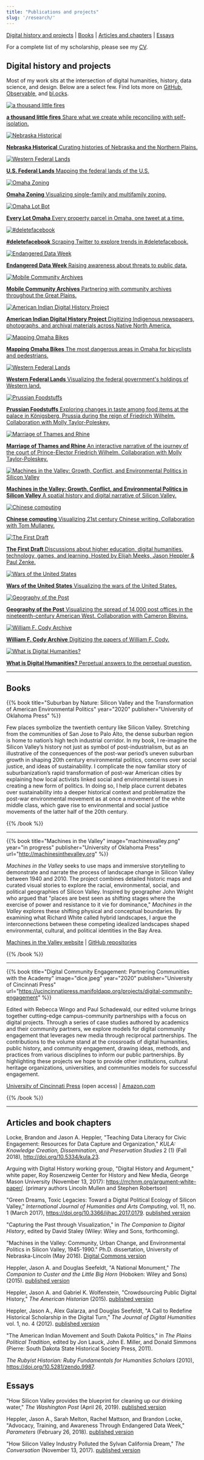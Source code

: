 ```yaml
---
title: "Publications and projects"
slug: '/research/'
---
```


[Digital history and projects](#digital-history) | [Books](#books-and-projects) | [Articles and chapters](#articles) | [Essays](#essays)

For a complete list of my scholarship, please see my [CV](https://jasonheppler.org/files/jah-cv.pdf).

<a name="digital-history"></a>

## Digital history and projects

Most of my work sits at the intersection of digital humanities, history, data science, and design. Below are a select few. Find lots more on [GitHub](http://github.com/hepplerj), [Observable](https://beta.observablehq.com/@hepplerj), and [bl.ocks](https://bl.ocks.org/hepplerj).

<div class="project-box">

  <a class="project" href="https://littlefires.github.io">
    <img src="/assets/images/portfolio_fires.png" alt="a thousand little fires" />
    <p class="small"><strong>a thousand little fires</strong> Share what we create while reconciling with self-isolation.</p>
  </a>

  <a class="project" href="https://omahahistorical.org">
    <img src="/assets/images/portfolio_omahistorical.png" alt="Nebraska Historical" />
    <p class="small"><strong>Nebraska Historical</strong> Curating histories of Nebraska and the Northern Plains.</p>
  </a>

  <a class="project" href="https://jasonheppler.org/projects/western-lands/">
    <img src="/assets/images/portfolio_westernlands.png" alt="Western Federal Lands" />
    <p class="small"><strong>U.S. Federal Lands</strong> Mapping the federal lands of the U.S.</p>
  </a>

  <a class="project" href="https://jasonheppler.org/2019/06/23/omaha-zoning/">
    <img src="/assets/images/portfolio_omazoning.png" alt="Omaha Zoning" />
    <p class="small"><strong>Omaha Zoning</strong> Visualizing single-family and multifamily zoning.</p>
  </a>

  <a class="project" href="https://twitter.com/everylotoma">
    <img src="/assets/images/portfolio_omalotbot.png" alt="Omaha Lot Bot" />
    <p class="small"><strong>Every Lot Omaha</strong> Every property parcel in Omaha, one tweet at a time.</p>
  </a>

  <a class="project" href="https://jheppler.shinyapps.io/deletefacebook/">
    <img src="/assets/images/portfolio_deletefacebook.png" alt="#deletefacebook" />
    <p class="small"><strong>#deletefacebook</strong> Scraping Twitter to explore trends in #deletefacebook.</p>
  </a>

  <a class="project" href="http://endangereddataweek.org">
    <img src="/assets/images/portfolio_edw.png" alt="Endangered Data Week" />
    <p class="small"><strong>Endangered Data Week</strong> Raising awareness about threats to public data.</p>
  </a>

  <a class="project" href="http://library.unomaha.edu">
    <img src="/assets/images/portfolio_moca.png" alt="Mobile Community Archives" />
    <p class="small"><strong>Mobile Community Archives</strong> Partnering with community archives throughout the Great Plains.</p>
  </a>

  <a class="project" href="http://aidhp.com">
    <img src="/assets/images/portfolio_aidhp.png" alt="American Indian Digital History Project" />
    <p class="small"><strong>American Indian Digital History Project</strong> Digitizing Indigenous newspapers, photographs, and archival materials across Native North America.</p>
  </a>

  <a class="project" href="https://jheppler.shinyapps.io/omaha-bikes/">
    <img src="/assets/images/portfolio_omahabikes.png" alt="Mapping Omaha Bikes" />
    <p class="small"><strong>Mapping Omaha Bikes</strong> The most dangerous areas in Omaha for bicyclists and pedestrians.</p>
  </a>

  <a class="project" href="https://blogwest.org/2016/01/07/federal-policy-western-lands-and-malheur/">
    <img src="/assets/images/portfolio_federallands.png" alt="Western Federal Lands" />
    <p class="small"><strong>Western Federal Lands</strong> Visualizing the federal government's holdings of Western land.</p>
  </a>

  <a class="project" href="http://digitalhistory.stanford.edu/projects/mtpoleskey/zscore2/">
    <img src="/assets/images/portfolio_prussia.png" alt="Prussian Foodstuffs" />
    <p class="small"><strong>Prussian Foodstuffs</strong> Exploring changes in taste among food items at the palace in Königsberg, Prussia during the reign of Friedrich Wilhelm. Collaboration with Molly Taylor-Poleskey.</p>
  </a>

  <a class="project" href="http://cesta.su.domains/projects/rhine/neatline/show/jdtr">
    <img src="/assets/images/portfolio_marriage.png" alt="Marriage of Thames and Rhine" />
    <p class="small"><strong>Marriage of Thames and Rhine</strong> An interactive narrative of the journey of the court of Prince-Elector Friedrich Wilhelm. Collaboration with Molly Taylor-Poleskey.</p>
  </a>

  <a class="project" href="http://machinesinthevalley.org">
    <img src="/assets/images/portfolio_machinesvalley.png" alt="Machines in the Valley: Growth, Conflict, and Environmental Politics in Silicon Valley" />
    <p class="small"><strong>Machines in the Valley: Growth, Conflict, and Environmental Politics in Silicon Valley</strong> A spatial history and digital narrative of Silicon Valley.</p>
  </a>

  <a class="project" href="http://bl.ocks.org/hepplerj/e5d3d5787f348cc3b032">
    <img src="/assets/images/portfolio_chinesecomputing.png" alt="Chinese computing" />
    <p class="small"><strong>Chinese computing</strong> Visualizing 21st century Chinese writing. Collaboration with Tom Mullaney.</p>
  </a>

  <a class="project" href="http://fiddly.fm">
    <img src="/assets/images/portfolio_firstdraft.png" alt="The First Draft" />
    <p class="small"><strong>The First Draft</strong> Discussions about higher education, digital humanities, technology, games, and learning. Hosted by Elijah Meeks, Jason Heppler &amp; Paul Zenke.</p>
  </a>

  <a class="project" href="https://jasonheppler.org/projects/war/">
    <img src="/assets/images/portfolio_war.png" alt="Wars of the United States" />
    <p class="small"><strong>Wars of the United States</strong> Visualizing the wars of the United States.</p>
  </a>

  <a class="project" href="http://cameronblevins.org/gotp/">
    <img src="/assets/images/portfolio_gotp.png" alt="Geography of the Post" />
    <p class="small"><strong>Geography of the Post</strong> Visualizing the spread of 14,000 post offices in the nineteenth-century American West. Collaboration with Cameron Blevins.</p>
  </a>

  <a class="project" href="http://codyarchive.org">
    <img src="/assets/images/portfolio_wfc.png" alt="William F. Cody Archive" />
    <p class="small"><strong>William F. Cody Archive</strong> Digitizing the papers of William F. Cody.</p>
  </a>

  <a class="project" href="http://whatisdigitalhumanities.com">
    <img src="/assets/images/portfolio_widh.png" alt="What is Digital Humanities?" />
    <p class="small"><strong>What is Digital Humanities?</strong> Perpetual answers to the perpetual question.</p>
  </a>

</div>

-------------------------------------------------------------------

<a name="books-and-projects"></a>

## Books

{{% book title="Suburban by Nature: Silicon Valley and the Transformation of American Environmental Politics" year="2020" publisher="University of Oklahoma Press" %}}

Few places symbolize the twentieth century like Silicon Valley. Stretching from the communities of San Jose to Palo Alto, the dense suburban region is home to nation’s high tech industrial corridor. In my book, I re-imagine the Silicon Valley’s history not just as symbol of post-industrialism, but as an illustrative of the consequences of the post-war period’s uneven suburban growth in shaping 20th century environmental politics, concerns over social justice, and ideas of sustainability. I complicate the now familiar story of suburbanization’s rapid transformation of post-war American cities by explaining how local activists linked social and environmental issues in creating a new form of politics. In doing so, I help place current debates over sustainability into a deeper historical context and problematize the post-war environmental movement as at once a movement of the white middle class, which gave rise to environmental and social justice movements of the latter half of the 20th century.

{{% /book %}}

-------------------------------------------------------------------

{{% book title="Machines in the Valley" image="machinesvalley.png" year="in progress" publisher="University of Oklahoma Press" url="http://machinesinthevalley.org" %}}

*Machines in the Valley* seeks to use maps and immersive storytelling to demonstrate and narrate the process of landscape change in Silicon Valley between 1940 and 2010. The project combines detailed historic maps and curated visual stories to explore the racial, environmental, social, and political geographies of Silicon Valley. Inspired by geographer John Wright who argued that "places are best seen as shifting stages where the exercise of power and resistance to it vie for dominance," *Machines in the Valley* explores these shifting physical and conceptual boundaries. By examining what Richard White called hybrid landscapes, I argue the interconnections between these competing idealized landscapes shaped environmental, cultural, and political identities in the Bay Area.

[Machines in the Valley website](http://machinesinthevalley.org) | [GitHub repositories](https://github.com/hepplerj/machinesvalley)

{{% /book %}}

-------------------------------------------------------------------

{{% book title="Digital Community Engagement: Partnering Communities with the Academy" image="dice.jpeg" year="2020" publisher="University of Cincinnati Press" url="https://ucincinnatipress.manifoldapp.org/projects/digital-community-engagement" %}}

Edited with Rebecca Wingo and Paul Schadewald, our edited volume brings together cutting-edge campus-community partnerships with a focus on digital projects. Through a series of case studies authored by academics and their community partners, we explore models for digital community engagement that leverages new media through reciprocal partnerships. The contributions to the volume stand at the crossroads of digital humanities, public history, and community engagement, drawing ideas, methods, and practices from various disciplines to inform our public partnerships. By highlighting these projects we hope to provide other institutions, cultural heritage organizations, universities, and communities models for successful engagement.

[University of Cincinnati Press](https://ucincinnatipress.manifoldapp.org/projects/digital-community-engagement) (open access) | [Amazon.com](https://www.amazon.com/Digital-Community-Engagement-Partnering-Communities/dp/1947602519/ref=sr_1_1?dchild=1&keywords=digital+community+engagement&qid=1607369554&sr=8-1)

{{% /book %}}

-------------------------------------------------------------------

<a name="articles"></a>

## Articles and book chapters

Locke, Brandon and Jason A. Heppler, "Teaching Data Literacy for Civic Engagement: Resources for Data Capture and Organization," *KULA: Knowledge Creation, Dissemination, and Preservation Studies* 2 (1) (Fall 2018), <http://doi.org/10.5334/kula.23>.

Arguing with Digital History working group, "Digital History and Argument," white paper, Roy Rosenzweig Center for History and New Media, George Mason University (November 13, 2017): <https://rrchnm.org/argument-white-paper/>. (primary authors Lincoln Mullen and Stephen Robertson)

"Green Dreams, Toxic Legacies: Toward a Digital Political Ecology of Silicon Valley," *International Journal of Humanities and Arts Computing*, vol. 11, no. 1 (March 2017), <https://doi.org/10.3366/ijhac.2017.0179>. [published version](https://www.euppublishing.com/doi/full/10.3366/ijhac.2017.0179)

"Capturing the Past through Visualization," in *The Companion to Digital History*, edited by David Staley (Wiley: Wiley and Sons, forthcoming).

"Machines in the Valley: Community, Urban Change, and Environmental Politics in Silicon Valley, 1945-1990." Ph.D. dissertation, University of Nebraska-Lincoln (May 2016). [Digital Commons version](http://digitalcommons.unl.edu/historydiss/86/)

Heppler, Jason A. and Douglas Seefeldt, "A National Monument," *The Companion to Custer and the Little Big Horn* (Hoboken: Wiley and Sons) (2015). [published version](https://www.academia.edu/15865723/A_National_Monument)

Heppler, Jason A. and Gabriel K. Wolfenstein, "Crowdsourcing Public Digital History," *The American Historian* (2015). [published version](http://tah.oah.org/content/crowdsourcing-digital-public-history/)

Heppler, Jason A., Alex Galarza, and Douglas Seefeldt, "A Call to Redefine Historical Scholarship in the Digital Turn," *The Journal of Digital Humanities* vol. 1, no. 4 (2012). [published version](http://journalofdigitalhumanities.org/1-4/a-call-to-redefine-historical-scholarship-in-the-digital-turn/)

"The American Indian Movement and South Dakota Politics," in *The Plains Political Tradition*, edited by Jon Lauck, John E. Miller, and Donald Simmons (Pierre: South Dakota State Historical Society Press, 2011).

*The Rubyist Historian: Ruby Fundamentals for Humanities Scholars* (2010), <https://doi.org/10.5281/zendo.9987>.

<a name="essays"></a>

## Essays

"How Silicon Valley provides the blueprint for cleaning up our drinking water," *The Washington Post* (April 26, 2019). [published version](https://www.washingtonpost.com/outlook/2019/04/26/how-silicon-valley-provides-blueprint-cleaning-up-our-drinking-water/)

Heppler, Jason A., Sarah Melton, Rachel Mattson, and Brandon Locke, "Advocacy, Training, and Awareness Through Endangered Data Week," *Parameters* (February 26, 2018). [published version](http://parameters.ssrc.org/2018/03/advocacy-training-and-awareness-through-endangered-data-week/)

"How Silicon Valley Industry Polluted the Sylvan California Dream," *The Conversation* (November 13, 2017). [published version](https://theconversation.com/how-silicon-valley-industry-polluted-the-sylvan-california-dream-85810)
